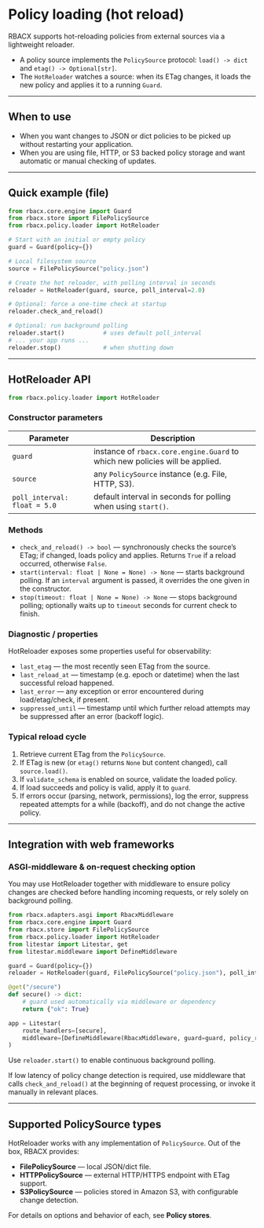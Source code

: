 # Policy loading (hot reload)

RBACX supports hot-reloading policies from external sources via a lightweight reloader.

- A policy source implements the `PolicySource` protocol:
  `load() -> dict` and `etag() -> Optional[str]`.
- The `HotReloader` watches a source: when its ETag changes, it loads the new policy and applies it to a running `Guard`.

---

## When to use

- When you want changes to JSON or dict policies to be picked up without restarting your application.
- When you are using file, HTTP, or S3 backed policy storage and want automatic or manual checking of updates.

---

## Quick example (file)

```python
from rbacx.core.engine import Guard
from rbacx.store import FilePolicySource
from rbacx.policy.loader import HotReloader

# Start with an initial or empty policy
guard = Guard(policy={})

# Local filesystem source
source = FilePolicySource("policy.json")

# Create the hot reloader, with polling interval in seconds
reloader = HotReloader(guard, source, poll_interval=2.0)

# Optional: force a one-time check at startup
reloader.check_and_reload()

# Optional: run background polling
reloader.start()           # uses default poll_interval
# ... your app runs ...
reloader.stop()            # when shutting down
```
---

## HotReloader API

```python
from rbacx.policy.loader import HotReloader
```

### Constructor parameters

| Parameter | Description |
| --- | --- |
| `guard` | instance of `rbacx.core.engine.Guard` to which new policies will be applied. |
| `source` | any `PolicySource` instance (e.g. File, HTTP, S3). |
| `poll_interval: float = 5.0` | default interval in seconds for polling when using `start()`. |

### Methods

- `check_and_reload() -> bool` — synchronously checks the source’s ETag; if changed, loads policy and applies. Returns `True` if a reload occurred, otherwise `False`.
- `start(interval: float | None = None) -> None` — starts background polling. If an `interval` argument is passed, it overrides the one given in the constructor.
- `stop(timeout: float | None = None) -> None` — stops background polling; optionally waits up to `timeout` seconds for current check to finish.

### Diagnostic / properties

HotReloader exposes some properties useful for observability:

- `last_etag` — the most recently seen ETag from the source.
- `last_reload_at` — timestamp (e.g. epoch or datetime) when the last successful reload happened.
- `last_error` — any exception or error encountered during load/etag/check, if present.
- `suppressed_until` — timestamp until which further reload attempts may be suppressed after an error (backoff logic).

### Typical reload cycle

1. Retrieve current ETag from the `PolicySource`.
2. If ETag is new (or `etag()` returns `None` but content changed), call `source.load()`.
3. If `validate_schema` is enabled on source, validate the loaded policy.
4. If load succeeds and policy is valid, apply it to `guard`.
5. If errors occur (parsing, network, permissions), log the error, suppress repeated attempts for a while (backoff), and do not change the active policy.

---

## Integration with web frameworks

### ASGI-middleware & on-request checking option

You may use HotReloader together with middleware to ensure policy changes are checked before handling incoming requests, or rely solely on background polling.

```python
from rbacx.adapters.asgi import RbacxMiddleware
from rbacx.core.engine import Guard
from rbacx.store import FilePolicySource
from rbacx.policy.loader import HotReloader
from litestar import Litestar, get
from litestar.middleware import DefineMiddleware

guard = Guard(policy={})
reloader = HotReloader(guard, FilePolicySource("policy.json"), poll_interval=2.0)

@get("/secure")
def secure() -> dict:
    # guard used automatically via middleware or dependency
    return {"ok": True}

app = Litestar(
    route_handlers=[secure],
    middleware=[DefineMiddleware(RbacxMiddleware, guard=guard, policy_reloader=reloader)],
)
```

Use `reloader.start()` to enable continuous background polling.

If low latency of policy change detection is required, use middleware that calls `check_and_reload()` at the beginning of request processing, or invoke it manually in relevant places.

---

## Supported PolicySource types

HotReloader works with any implementation of `PolicySource`. Out of the box, RBACX provides:

- **FilePolicySource** — local JSON/dict file.
- **HTTPPolicySource** — external HTTP/HTTPS endpoint with ETag support.
- **S3PolicySource** — policies stored in Amazon S3, with configurable change detection.

For details on options and behavior of each, see **Policy stores**.
